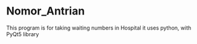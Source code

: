 # Nomor_Antrian
This program is for taking waiting numbers in Hospital
it uses python, with PyQt5 library
